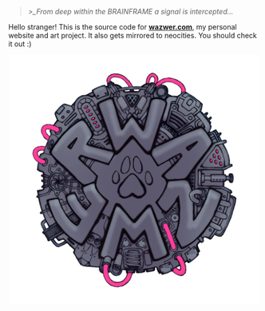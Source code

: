 > *>_From deep within the BRAINFRAME a signal is intercepted...*

Hello stranger! 
This is the source code for [**wazwer.com**](https://wazwer.com), my personal website and art project. It also gets mirrored to neocities. You should check it out :)

<div align="center">
  <img src="public/images/wazwer_emblem.png" alt="wazwer logo" width="500"/>
</div>